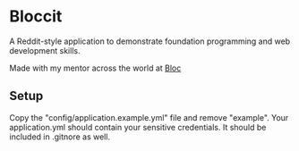 # Bloccit

A Reddit-style application to demonstrate foundation programming and web development skills.

Made with my mentor across the world  at [Bloc](http://bloc.io)

## Setup
Copy the "config/application.example.yml" file and remove "example". Your application.yml should contain your sensitive credentials. It should be included in .gitnore as well.